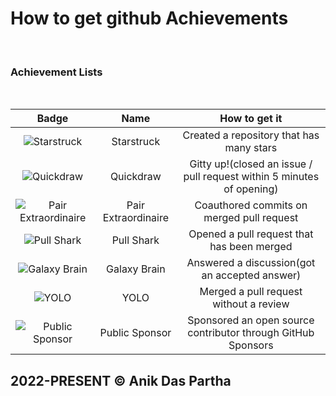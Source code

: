 # How to get github Achievements

<br>

### Achievement Lists

<br>

|                                                                           Badge                                                                            |        Name         |                             How to get it                             |
| :--------------------------------------------------------------------------------------------------------------------------------------------------------: | :-----------------: | :-------------------------------------------------------------------: |
|          <span class="badge-img">![Starstruck](https://github.githubassets.com/images/modules/profile/achievements/starstruck-default.png)</span>          |     Starstruck      |               Created a repository that has many stars                |
|           <span class="badge-img">![Quickdraw](https://github.githubassets.com/images/modules/profile/achievements/quickdraw-default.png)</span>           |      Quickdraw      | Gitty up!(closed an issue / pull request within 5 minutes of opening) |
| <span class="badge-img">![Pair Extraordinaire](https://github.githubassets.com/images/modules/profile/achievements/pair-extraordinaire-default.png)</span> | Pair Extraordinaire |               Coauthored commits on merged pull request               |
|          <span class="badge-img">![Pull Shark](https://github.githubassets.com/images/modules/profile/achievements/pull-shark-default.png)</span>          |     Pull Shark      |              Opened a pull request that has been merged               |
|        <span class="badge-img">![Galaxy Brain](https://github.githubassets.com/images/modules/profile/achievements/galaxy-brain-default.png)</span>        |    Galaxy Brain     |             Answered a discussion(got an accepted answer)             |
|                <span class="badge-img">![YOLO](https://github.githubassets.com/images/modules/profile/achievements/yolo-default.png)</span>                |        YOLO         |                Merged a pull request without a review                 |
|      <span class="badge-img">![Public Sponsor](https://github.githubassets.com/images/modules/profile/achievements/public-sponsor-default.png)</span>      |   Public Sponsor    |     Sponsored an open source contributor through GitHub Sponsors      |

## 2022-PRESENT © Anik Das Partha
